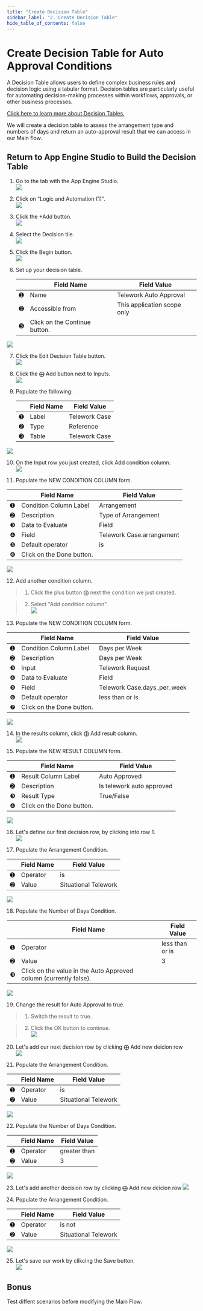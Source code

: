 ```yaml
---
title: "Create Decision Table" 
sidebar_label: "2. Create Decision Table"
hide_table_of_contents: false
---
```

# Create Decision Table for Auto Approval Conditions

A Decision Table allows users to define complex business rules and decision logic using a tabular format. Decision tables are particularly useful for automating decision-making processes within workflows, approvals, or other business processes.

[Click here to learn more about Decision Tables.](https://docs.servicenow.com/bundle/vancouver-application-development/page/administer/decision-table/concept/decision-designer-overview.html)

We will create a decision table to assess the arrangement type and numbers of days and return an auto-approval result that we can access in our Main flow.

## Return to App Engine Studio to Build the Decision Table

1. Go to the tab with the App Engine Studio.  
![](./images/04-02-01-returntoaes.png)

2. Click on "Logic and Automation (1)".  
![](./images/04-02-02-logicandautomation.png)

3. Click the <span className="button-white-purple-border">+Add</span> button.  
![](./images/04-02-03-addlogicandautomation.png)

4. Select the Decision tile.  
![](./images/04-02-04-selectdecision.png)

5. Click the <span className="button-purple">Begin</span> button.  
![](./images/04-02-05-beginlogicandautomation.png)

6. Set up your decision table.

   | |Field Name                | Field Value
   |-|--------------------------| --------------
   |<span className="large-number">➊</span>|Name | Telework Auto Approval
   |<span className="large-number">➋</span>|Accessible from | This application scope only
   |<span className="large-number">➌</span>|Click on the <span className="button-purple">Continue</span> button.  
![](./images/04-02-06-setupdecisiontable.png)

7. Click the <span className="button-white-grey-border">Edit Decision Table</span> button.  
![](./images/04-02-07-editdecisiontable.png)

8. Click the <span className="text-purple-bold">⨁ Add</span> button next to Inputs.  
![](./images/04-02-08-addinputs.png)

9. Populate the following:

   | |Field Name                | Field Value
   |-|--------------------------| --------------
   |<span className="large-number">➊</span>|Label | Telework Case
   |<span className="large-number">➋</span>|Type | Reference
   |<span className="large-number">➌</span>|Table | Telework Case  
![](./images/04-02-09-populateinputs.png)

10.  On the Input row you just created, click <span className="button-white-purple-border">Add condition column</span>.  
![](./images/04-02-12-addconditioncolumn.png)

11. Populate the NEW CONDITION COLUMN form.

   | |Field Name                | Field Value
   |-|--------------------------| --------------
   |<span className="large-number">➊</span>|Condition Column Label | Arrangement
   |<span className="large-number">➋</span>|Description | Type of Arrangement
   |<span className="large-number">❸</span>|Data to Evaluate | Field
   |<span className="large-number">❹</span>|Field | Telework Case.arrangement
   |<span className="large-number">❺</span>|Default operator | is
   |<span className="large-number">❻</span>|Click on the <span className="button-purple">Done</span> button.  
![](./images/04-02-13-newconditioncolumnform.png)

12. Add another condition column.

   >1. Click the plus button ⨁ next the condition we just created.

   >2. Select "Add condition column".  
![](./images/04-02-14-addconditioncolumn.png)

13. Populate the NEW CONDITION COLUMN form.

   | |Field Name                | Field Value
   |-|--------------------------| --------------
   |<span className="large-number">➊</span>|Condition Column Label | Days per Week
   |<span className="large-number">➋</span>|Description | Days per Week
   |<span className="large-number">❸</span>|Input | Telework Request
   |<span className="large-number">❹</span>|Data to Evaluate | Field
   |<span className="large-number">❺</span>|Field | Telework Case.days_per_week
   |<span className="large-number">❻</span>|Default operator | less than or is
   |<span className="large-number">❼</span>|Click on the <span className="button-purple">Done</span> button.  
![](./images/04-02-15-newconditioncolumnform.png)

14. In the results column, click <span className="text-black-bold-lgrey">⨁ Add result column</span>.  
![](./images/04-02-16-addresultcolumn.png)

15. Populate the NEW RESULT COLUMN form.

   | |Field Name                | Field Value
   |-|--------------------------| --------------
   |<span className="large-number">➊</span>|Result Column Label | Auto Approved
   |<span className="large-number">➋</span>|Description | Is telework auto approved
   |<span className="large-number">❸</span>|Result Type | True/False
   |<span className="large-number">❹</span>|Click on the <span className="button-purple">Done</span> button.  
![](./images/04-02-17-newresultcolumnform.png)

16. Let's define our first decision row, by clicking into row 1.  
![](./images/04-02-18-definedecisionrow.png)

17. Populate the Arrangement Condition.

   | |Field Name                | Field Value
   |-|--------------------------| --------------
   |<span className="large-number">➊</span>|Operator | is
   |<span className="large-number">➋</span>|Value | Situational Telework  
![](./images/04-02-19-populatearrangementcondition.png)

18. Populate the Number of Days Condition.

   | |Field Name                | Field Value
   |-|--------------------------| --------------
   |<span className="large-number">➊</span>|Operator | less than or is
   |<span className="large-number">➋</span>|Value | 3
   |<span className="large-number">❸</span>|Click on the value in the Auto Approved column (currently false).  
![](./images/04-02-20-populatnumdayscondition.png)

19. Change the result for Auto Approval to true.

   >1. Switch the result to true.

   >2. Click the <span className="button-white-purple-border">OK</span> button to continue.  
![](./images/04-02-21-populateresult.png)

20. Let's add our next decision row by clicking <span className="text-purple-bold">⨁ Add new deicion row</span>  
![](./images/04-02-22-addnewdecisionrow.png)

21. Populate the Arrangement Condition.

   | |Field Name                | Field Value
   |-|--------------------------| --------------
   |<span className="large-number">➊</span>|Operator | is
   |<span className="large-number">➋</span>|Value | Situational Telework  
![](./images/04-02-23-populatearrangementcondition.png)

22. Populate the Number of Days Condition.

   | |Field Name                | Field Value
   |-|--------------------------| --------------
   |<span className="large-number">➊</span>|Operator | greater than
   |<span className="large-number">➋</span>|Value | 3  
![](./images/04-02-24-populatenumdayscondition.png)

23. Let's add another decision row by clicking <span className="text-purple-bold">⨁ Add new deicion row</span> 
![](./images/04-02-25-addnewdecisionrow.png)

24. Populate the Arrangement Condition.

   | |Field Name                | Field Value
   |-|--------------------------| --------------
   |<span className="large-number">➊</span>|Operator | is not
   |<span className="large-number">➋</span>|Value | Situational Telework  
![](./images/04-02-26-populatearrangementcondition.png)

25. Let's save our work by clikcing the <span className="button-purple">Save</span> button.  
![](./images/04-02-27-savedecision.png)

## Bonus

Test diffent scenarios before modifying the Main Flow.





